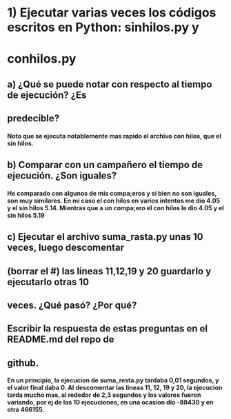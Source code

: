 # 1) Ejecutar varias veces los códigos escritos en Python: sinhilos.py y
# conhilos.py

## a) ¿Qué se puede notar con respecto al tiempo de ejecución? ¿Es
## predecible?

#### Noto que se ejecuta notablemente mas rapido el archivo con hilos, que el sin hilos. 

## b) Comparar con un campañero el tiempo de ejecución. ¿Son iguales?

#### He comparado con algunos de mis compa;eros y si bien no son iguales, son muy similares. En mi caso el con hilos en varios intentos me dio 4.05 y el sin hilos 5.14. Mientras que a un compa;ero el con hilos le dio 4.05 y el sin hilos 5.19

## c) Ejecutar el archivo suma_rasta.py unas 10 veces, luego descomentar
## (borrar el #) las líneas 11,12,19 y 20 guardarlo y ejecutarlo otras 10
## veces. ¿Qué pasó? ¿Por qué?
## Escribir la respuesta de estas preguntas en el README.md del repo de
## github.

#### En un principio, la ejecucion de suma_resta.py tardaba 0,01 segundos, y el valor final daba 0. Al descomentar las lineas 11, 12, 19 y 20, la ejecucion tarda mucho mas, al rededor de 2,3 segundos y los valores fueron variando, por ej de las 10 ejecuciones, en una ocasion dio -88430 y en otra 466155.
